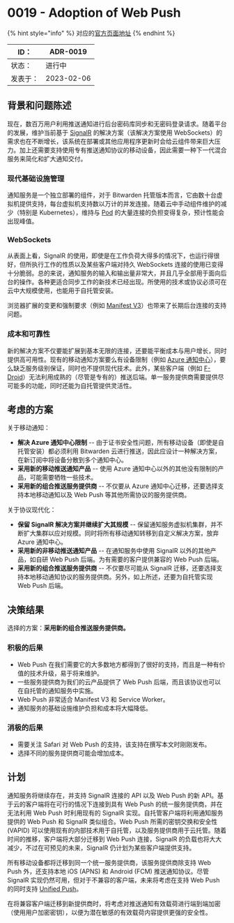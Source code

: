 # 0019 - Adoption of Web Push

{% hint style="info" %}
对应的[官方页面地址](https://contributing.bitwarden.com/architecture/adr/adopt-web-push)
{% endhint %}

| ID：  | ADR-0019   |
| ---- | ---------- |
| 状态：  | 进行中        |
| 发表于： | 2023-02-06 |

## 背景和问题陈述​ <a href="#context-and-problem-statement" id="context-and-problem-statement"></a>

现在，数百万用户利用推送通知进行后台密码库同步和无密码登录请求。随着平台的发展，维护当前基于 [SignalR](https://dotnet.microsoft.com/en-us/apps/aspnet/signalr) 的解决方案（该解决方案使用 WebSockets）的需求也在不断增长，该系统在部署或其他应用程序更新时会给云组件带来巨大压力。加上还需要支持使用专有推送通知协议的移动设备，因此需要一种下一代混合服务来简化和扩大通知交付。

### 现代基础设施管理​ <a href="#modern-infrastructure-management" id="modern-infrastructure-management"></a>

通知服务是一个独立部署的组件，对于 Bitwarden 托管版本而言，它由数十台虚拟机提供支持，每台虚拟机支持数以万计的并发连接。随着云中手动组件维护的减少（特别是 Kubernetes），维持与 [Pod](https://kubernetes.io/docs/concepts/workloads/pods/pod-lifecycle/) 的大量连接的负担变得复杂，预计性能会出现峰值。

### WebSockets​ <a href="#websockets" id="websockets"></a>

从表面上看，SignalR 的使用，即使是在工作负荷大得多的情况下，也运行得很好，但所执行工作的性质以及某些客户端对持久 WebSockets 连接的使用已变得十分脆弱。总的来说，通知服务的输入和输出量非常大，并且几乎全部用于面向后台的操作。各种更适合同步工作的新技术已经出现。所使用的技术或协议必须可在云中大规模使用，也能用于自托管安装。

浏览器扩展的变更和强制要求（例如 [Manifest V3](https://developer.chrome.com/docs/extensions/mv3/intro/)）也带来了长期后台连接的支持问题。

### 成本和可靠性​ <a href="#cost-and-reliability" id="cost-and-reliability"></a>

新的解决方案不仅要能扩展到基本无限的连接，还要能平衡成本与用户增长，同时提供高可用性。现有的移动通知方案要么有设备限制（例如 [Azure 通知中心](https://azure.microsoft.com/en-us/pricing/details/notification-hubs/)），要么缺乏服务级别保证，同时也不提供现代技术。此外，某些客户端（例如 [F-Droid](https://mobileapp.bitwarden.com/fdroid/)）无法利用成熟的（尽管是专有的）推送后端。单一服务提供商需要提供尽可能多的功能，同时还能为自托管提供灵活性。

## 考虑的方案​ <a href="#considered-options" id="considered-options"></a>

关于移动通知：

* **解决 Azure 通知中心限制** -- 由于证书安全性问题，所有移动设备（即使是自托管安装）都必须利用 Bitwarden 云进行推送，因此应设计一种解决方案，在新订阅中将设备分散到多个通知中心。
* **采用新的移动推送通知产品** -- 使用 Azure 通知中心以外的其他没有限制的产品，可能需要牺牲一些技术。
* **采用新的组合推送服务提供商** -- 不仅要从 Azure 通知中心迁移，还要选择支持本地移动通知以及 Web Push 等其他所需协议的服务提供商。

关于协议现代化：

* **保留 SignalR 解决方案并继续扩大其规模** -- 保留通知服务虚拟机集群，并不断扩大集群以应对规模。同时将所有移动通知转移到自定义解决方案，放弃 Azure 通知中心。
* **采用新的非移动推送通知产品** -- 在通知服务中使用 SignalR 以外的其他产品，如自研 Web Push 后端。为有需要的客户提供兼容的 Web Push 后端。
* **采用新的组合推送服务提供商** -- 不仅要尽可能从 SignalR 迁移，还要选择支持本地移动通知协议的服务提供商。另外，如上所述，还要为自托管实现 Web Push 后端。

## 决策结果​ <a href="#decision-outcome" id="decision-outcome"></a>

选择的方案：**采用新的组合推送服务提供商。**

### 积极的后果​ <a href="#positive-consequences" id="positive-consequences"></a>

* Web Push 在我们需要它的大多数地方都得到了很好的支持，而且是一种有价值的技术升级，易于将来维护。
* 一些服务提供商为我们的云产品提供了 Web Push 后端，而且该协议也可以在自托管的通知服务中实施。
* Web Push 非常适合 Manifest V3 和 Service Worker。
* 通知服务的基础设施维护负担和成本将大幅降低。

### 消极的后果​ <a href="#negative-consequences" id="negative-consequences"></a>

* 需要关注 Safari 对 Web Push 的支持，该支持在撰写本文时刚刚发布。
* 选择不同的服务提供商可能会增加成本。

## 计划​ <a href="#plan" id="plan"></a>

通知服务将继续存在，并支持 SignalR 连接的 API 以及 Web Push 的新 API。基于云的客户端将在可行的情况下连接到具有 Web Push 的统一服务提供商，并在无法利用 Web Push 时利用现有的 SignalR 实现。自托管客户端将利用通知服务提供的 Web Push 和 SignalR 类似组合。Web Push 所需的密钥交换和安全性 (VAPID) 可以使用现有的内部技术用于自托管，以及服务提供商用于云托管。随着时间的推移，客户端将大部分迁移到 Web Push 连接，SignalR 的负载也将大大减少，不过在可预见的未来，SignalR 仍计划为某些客户端提供支持。

所有移动设备都将迁移到同一个统一服务提供商，该服务提供商除支持 Web Push 外，还支持本地 iOS (APNS) 和 Android (FCM) 推送通知协议。尽管 SignalR 实现仍然可用，但对于不兼容的客户端，未来将考虑在支持 Web Push 的同时支持 [Unified Push](https://unifiedpush.org/)。

在将兼容客户端迁移到新提供商时，将考虑对推送通知有效载荷进行端到端加密（使用用户加密密钥），以便为潜在敏感的有效载荷内容提供更强的安全性。
